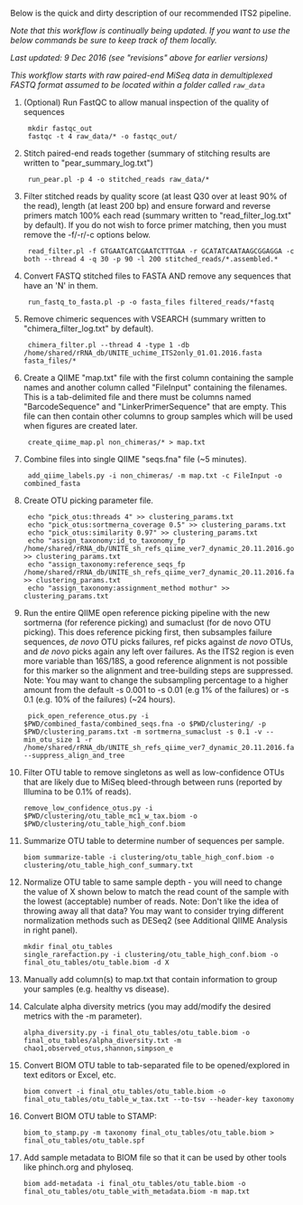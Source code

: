Below is the quick and dirty description of our recommended ITS2 pipeline.
  
_Note that this workflow is continually being updated. If you want to use the below commands be sure to keep track of them locally._    
    
_Last updated: 9 Dec 2016 (see "revisions" above for earlier versions)_    
     
  
*This workflow starts with raw paired-end MiSeq data in demultiplexed FASTQ format assumed to be located within a folder called `raw_data`*

1. (Optional) Run FastQC to allow manual inspection of the quality of sequences

        mkdir fastqc_out
        fastqc -t 4 raw_data/* -o fastqc_out/

2. Stitch paired-end reads together (summary of stitching results are written to "pear_summary_log.txt")

        run_pear.pl -p 4 -o stitched_reads raw_data/* 

3. Filter stitched reads by quality score (at least Q30 over at least 90% of the read), length (at least 200 bp) and ensure forward and reverse primers match 100% each read (summary written to "read_filter_log.txt" by default). If you do not wish to force primer matching, then you must remove the -f/-r/-c options below. 

        read_filter.pl -f GTGAATCATCGAATCTTTGAA -r GCATATCAATAAGCGGAGGA -c both --thread 4 -q 30 -p 90 -l 200 stitched_reads/*.assembled.*
									
4. Convert FASTQ stitched files to FASTA AND remove any sequences that have an 'N' in them.

        run_fastq_to_fasta.pl -p -o fasta_files filtered_reads/*fastq

5. Remove chimeric sequences with VSEARCH (summary written to "chimera_filter_log.txt" by default).

        chimera_filter.pl --thread 4 -type 1 -db /home/shared/rRNA_db/UNITE_uchime_ITS2only_01.01.2016.fasta fasta_files/*	

6. Create a QIIME "map.txt" file with the first column containing the sample names and another column called "FileInput" containing the filenames. This is a tab-delimited file and there must be columns named "BarcodeSequence" and "LinkerPrimerSequence" that are empty. This file can then contain other columns to group samples which will be used when figures are created later.

        create_qiime_map.pl non_chimeras/* > map.txt
		
7. Combine files into single QIIME "seqs.fna" file (~5 minutes).

        add_qiime_labels.py -i non_chimeras/ -m map.txt -c FileInput -o combined_fasta
		
8. Create OTU picking parameter file.

        echo "pick_otus:threads 4" >> clustering_params.txt
        echo "pick_otus:sortmerna_coverage 0.5" >> clustering_params.txt
        echo "pick_otus:similarity 0.97" >> clustering_params.txt
        echo "assign_taxonomy:id_to_taxonomy_fp /home/shared/rRNA_db/UNITE_sh_refs_qiime_ver7_dynamic_20.11.2016.goodASCII.txt" >> clustering_params.txt 
        echo "assign_taxonomy:reference_seqs_fp /home/shared/rRNA_db/UNITE_sh_refs_qiime_ver7_dynamic_20.11.2016.fasta" >> clustering_params.txt
        echo "assign_taxonomy:assignment_method mothur" >> clustering_params.txt
        
9. Run the entire QIIME open reference picking pipeline with the new sortmerna (for reference picking) and sumaclust (for de novo OTU picking). This does reference picking first, then subsamples failure sequences, _de novo_ OTU picks failures, ref picks against _de novo_ OTUs, and _de novo_ picks again any left over failures. As the ITS2 region is even more variable than 16S/18S, a good reference alignment is not possible for this marker so the alignment and tree-building steps are suppressed. Note: You may want to change the subsampling percentage to a higher amount from the default -s 0.001 to -s 0.01 (e.g 1% of the failures) or -s 0.1 (e.g. 10% of the failures) (~24 hours).

        pick_open_reference_otus.py -i $PWD/combined_fasta/combined_seqs.fna -o $PWD/clustering/ -p $PWD/clustering_params.txt -m sortmerna_sumaclust -s 0.1 -v --min_otu_size 1 -r /home/shared/rRNA_db/UNITE_sh_refs_qiime_ver7_dynamic_20.11.2016.fasta --suppress_align_and_tree

10. Filter OTU table to remove singletons as well as low-confidence OTUs that are likely due to MiSeq bleed-through between runs (reported by Illumina to be 0.1% of reads). 

        remove_low_confidence_otus.py -i $PWD/clustering/otu_table_mc1_w_tax.biom -o $PWD/clustering/otu_table_high_conf.biom

11. Summarize OTU table to determine number of sequences per sample.

        biom summarize-table -i clustering/otu_table_high_conf.biom -o clustering/otu_table_high_conf_summary.txt

12. Normalize OTU table to same sample depth - you will need to change the value of X shown below to match the read count of the sample with the lowest (acceptable) number of reads. Note: Don't like the idea of throwing away all that data? You may want to consider trying different normalization methods such as DESeq2 (see Additional QIIME Analysis in right panel).

        mkdir final_otu_tables
        single_rarefaction.py -i clustering/otu_table_high_conf.biom -o final_otu_tables/otu_table.biom -d X

13. Manually add column(s) to map.txt that contain information to group your samples (e.g. healthy vs disease).

14. Calculate alpha diversity metrics (you may add/modify the desired metrics with the -m parameter).

        alpha_diversity.py -i final_otu_tables/otu_table.biom -o final_otu_tables/alpha_diversity.txt -m chao1,observed_otus,shannon,simpson_e

15. Convert BIOM OTU table to tab-separated file to be opened/explored in text editors or Excel, etc.

        biom convert -i final_otu_tables/otu_table.biom -o final_otu_tables/otu_table_w_tax.txt --to-tsv --header-key taxonomy

16. Convert BIOM OTU table to STAMP:

        biom_to_stamp.py -m taxonomy final_otu_tables/otu_table.biom > final_otu_tables/otu_table.spf

17. Add sample metadata to BIOM file so that it can be used by other tools like phinch.org and phyloseq.

        biom add-metadata -i final_otu_tables/otu_table.biom -o final_otu_tables/otu_table_with_metadata.biom -m map.txt
